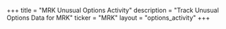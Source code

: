 +++
title = "MRK Unusual Options Activity"
description = "Track Unusual Options Data for MRK"
ticker = "MRK"
layout = "options_activity"
+++

